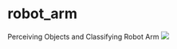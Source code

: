 # robot_arm
Perceiving Objects and Classifying Robot Arm
<img src="https://capsule-render.vercel.app/api?type=waving&height=300&color=gradient&text=Robot%20Arm&reversal=true&textBg=false" />
